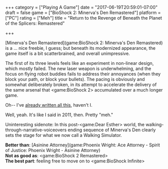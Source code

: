 +++
category = ["Playing A Game"]
date = "2017-06-19T20:59:01-07:00"
draft = false
game = ["BioShock 2: Minerva's Den Remastered"]
platform = ["PC"]
rating = ["Meh"]
title = "Return to the Revenge of Beneath the Planet of the Splicers: Remastered"

+++

[Minerva's Den Remastered](game:BioShock 2: Minerva's Den Remastered) is a ... nice freebie, I guess; but beneath its modernized appearance, the game itself is a bit scatterbrained, and overall unimpressive.

The first of its three levels feels like an experiment in non-linear design, which mostly failed.  The new laser weapon is underwhelming, and the focus on flying robot buddies fails to address their annoyances (when they block your path, or block your bullets).  The pacing is obviously and somewhat deliberately broken, in its attempt to accelerate the delivery of the same arsenal that <game:BioShock 2> accumulated over a much longer game.

Oh-- I've [already written all this](%site.BaseURL%2011/06/12/bioshock-2-minervas-den-4/), haven't I.

Well, yeah.  It's like I said in 2011, then.  Pretty "meh."

Uninteresting sidenote: In this post-<game:Dear Esther> world, the walking-through-narrative-voiceovers ending sequence of Minerva's Den clearly sets the stage for what we now call a Walking Simulator.

<b>Better than</b>: [Asinine Attorney](game:Phoenix Wright: Ace Attorney - Spirit of Justice: Phoenix Wright - Asinine Attorney)  
<b>Not as good as</b>: <game:BioShock 2 Remastered>  
<b>The best part</b>: feeling free to move on to <game:BioShock Infinite>
